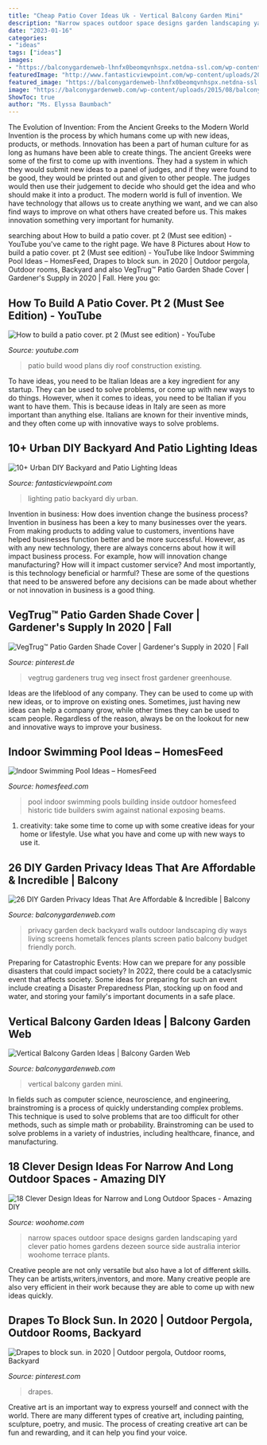 ```yaml
---
title: "Cheap Patio Cover Ideas Uk - Vertical Balcony Garden Mini"
description: "Narrow spaces outdoor space designs garden landscaping yard clever patio homes gardens dezeen source side australia interior woohome terrace plants"
date: "2023-01-16"
categories:
- "ideas"
tags: ["ideas"]
images:
- "https://balconygardenweb-lhnfx0beomqvnhspx.netdna-ssl.com/wp-content/uploads/2017/07/3.-Flowering-cover-plants-for-a-privacy-screen.jpg"
featuredImage: "http://www.fantasticviewpoint.com/wp-content/uploads/2016/09/CRZMJ4MUcAEoZbt.jpg"
featured_image: "https://balconygardenweb-lhnfx0beomqvnhspx.netdna-ssl.com/wp-content/uploads/2017/07/3.-Flowering-cover-plants-for-a-privacy-screen.jpg"
image: "https://balconygardenweb.com/wp-content/uploads/2015/08/balcony-vertical-garden-2_mini.jpg"
ShowToc: true
author: "Ms. Elyssa Baumbach"
---
```



The Evolution of Invention: From the Ancient Greeks to the Modern World
Invention is the process by which humans come up with new ideas, products, or methods. Innovation has been a part of human culture for as long as humans have been able to create things. The ancient Greeks were some of the first to come up with inventions. They had a system in which they would submit new ideas to a panel of judges, and if they were found to be good, they would be printed out and given to other people. The judges would then use their judgement to decide who should get the idea and who should make it into a product.
The modern world is full of invention. We have technology that allows us to create anything we want, and we can also find ways to improve on what others have created before us. This makes innovation something very important for humanity.

	

		
searching about How to build a patio cover. pt 2 (Must see edition) - YouTube you've came to the right page. We have 8 Pictures about How to build a patio cover. pt 2 (Must see edition) - YouTube like Indoor Swimming Pool Ideas – HomesFeed, Drapes to block sun. in 2020 | Outdoor pergola, Outdoor rooms, Backyard and also VegTrug™ Patio Garden Shade Cover | Gardener&#039;s Supply in 2020 | Fall. Here you go:
		
    
## How To Build A Patio Cover. Pt 2 (Must See Edition) - YouTube

<img loading=lazy src="http://i1.ytimg.com/vi/vbmGwRh7xS0/maxresdefault.jpg" onerror="this.onerror=null;this.src='https://tse1.mm.bing.net/th?id=OIP.-srIMQo4b8XbxQf96XAgiQHaEK&amp;pid=15.1';" alt="How to build a patio cover. pt 2 (Must see edition) - YouTube">

_Source: youtube.com_

>patio build wood plans diy roof construction existing. 

	

To have ideas, you need to be Italian
Ideas are a key ingredient for any startup. They can be used to solve problems, or come up with new ways to do things. However, when it comes to ideas, you need to be Italian if you want to have them. This is because ideas in Italy are seen as more important than anything else. Italians are known for their inventive minds, and they often come up with innovative ways to solve problems.

    
## 10+ Urban DIY Backyard And Patio Lighting Ideas

<img loading=lazy src="http://www.fantasticviewpoint.com/wp-content/uploads/2016/09/CRZMJ4MUcAEoZbt.jpg" onerror="this.onerror=null;this.src='https://tse2.mm.bing.net/th?id=OIP.BUuUzXyzCE0TXTw3K3KBdQHaFj&amp;pid=15.1';" alt="10+ Urban DIY Backyard and Patio Lighting Ideas">

_Source: fantasticviewpoint.com_

>lighting patio backyard diy urban. 

	

Invention in business: How does invention change the business process?
Invention in business has been a key to many businesses over the years. From making products to adding value to customers, inventions have helped businesses function better and be more successful. However, as with any new technology, there are always concerns about how it will impact business process. For example, how will innovation change manufacturing? How will it impact customer service? And most importantly, is this technology beneficial or harmful? These are some of the questions that need to be answered before any decisions can be made about whether or not innovation in business is a good thing.

    
## VegTrug™ Patio Garden Shade Cover | Gardener&#039;s Supply In 2020 | Fall

<img loading=lazy src="https://i.pinimg.com/736x/6c/fd/a8/6cfda8b5f788f7b0f8b7e05368489430.jpg" onerror="this.onerror=null;this.src='https://tse3.mm.bing.net/th?id=OIP.ss_sFSzYtJ-U2wD5YhYsOwHaFj&amp;pid=15.1';" alt="VegTrug™ Patio Garden Shade Cover | Gardener&#039;s Supply in 2020 | Fall">

_Source: pinterest.de_

>vegtrug gardeners trug veg insect frost gardener greenhouse. 

	

Ideas are the lifeblood of any company. They can be used to come up with new ideas, or to improve on existing ones. Sometimes, just having new ideas can help a company grow, while other times they can be used to scam people. Regardless of the reason, always be on the lookout for new and innovative ways to improve your business.

    
## Indoor Swimming Pool Ideas – HomesFeed

<img loading=lazy src="https://homesfeed.com/wp-content/uploads/2015/10/Exposing-Beams-Inside-Indoor-Swimming-Pool.jpg" onerror="this.onerror=null;this.src='https://tse3.mm.bing.net/th?id=OIP.aRxj4o4_RdW5fFKPf1av4AHaE8&amp;pid=15.1';" alt="Indoor Swimming Pool Ideas – HomesFeed">

_Source: homesfeed.com_

>pool indoor swimming pools building inside outdoor homesfeed historic tide builders swim against national exposing beams. 

	

1. creativity: take some time to come up with some creative ideas for your home or lifestyle. Use what you have and come up with new ways to use it.

    
## 26 DIY Garden Privacy Ideas That Are Affordable &amp; Incredible | Balcony

<img loading=lazy src="https://balconygardenweb-lhnfx0beomqvnhspx.netdna-ssl.com/wp-content/uploads/2017/07/3.-Flowering-cover-plants-for-a-privacy-screen.jpg" onerror="this.onerror=null;this.src='https://tse2.mm.bing.net/th?id=OIP.0oNXggcFiDEn5nzLih5sWgHaE6&amp;pid=15.1';" alt="26 DIY Garden Privacy Ideas That Are Affordable &amp; Incredible | Balcony">

_Source: balconygardenweb.com_

>privacy garden deck backyard walls outdoor landscaping diy ways living screens hometalk fences plants screen patio balcony budget friendly porch. 

	

Preparing for Catastrophic Events: How can we prepare for any possible disasters that could impact society?
In 2022, there could be a cataclysmic event that affects society. Some ideas for preparing for such an event include creating a Disaster Preparedness Plan, stocking up on food and water, and storing your family's important documents in a safe place.

    
## Vertical Balcony Garden Ideas | Balcony Garden Web

<img loading=lazy src="https://balconygardenweb.com/wp-content/uploads/2015/08/balcony-vertical-garden-2_mini.jpg" onerror="this.onerror=null;this.src='https://tse3.mm.bing.net/th?id=OIP.Sg5G1LFnhw8jxD6tLOo9cAHaLG&amp;pid=15.1';" alt="Vertical Balcony Garden Ideas | Balcony Garden Web">

_Source: balconygardenweb.com_

>vertical balcony garden mini. 

	

In fields such as computer science, neuroscience, and engineering, brainstroming is a process of quickly understanding complex problems. This technique is used to solve problems that are too difficult for other methods, such as simple math or probability. Brainstroming can be used to solve problems in a variety of industries, including healthcare, finance, and manufacturing.

    
## 18 Clever Design Ideas For Narrow And Long Outdoor Spaces - Amazing DIY

<img loading=lazy src="http://www.woohome.com/wp-content/uploads/2015/03/narrow-space-designs-woohome-18.jpg" onerror="this.onerror=null;this.src='https://tse1.mm.bing.net/th?id=OIP.PjdJzRPvTU0llO0Z56503wHaLH&amp;pid=15.1';" alt="18 Clever Design Ideas for Narrow and Long Outdoor Spaces - Amazing DIY">

_Source: woohome.com_

>narrow spaces outdoor space designs garden landscaping yard clever patio homes gardens dezeen source side australia interior woohome terrace plants. 

	

Creative people are not only versatile but also have a lot of different skills. They can be artists,writers,inventors, and more. Many creative people are also very efficient in their work because they are able to come up with new ideas quickly.

    
## Drapes To Block Sun. In 2020 | Outdoor Pergola, Outdoor Rooms, Backyard

<img loading=lazy src="https://i.pinimg.com/736x/3e/86/37/3e863753da448f724ea6b07f5d722f8f.jpg" onerror="this.onerror=null;this.src='https://tse3.mm.bing.net/th?id=OIP.y6eAvIgVELXCqg8Gcdr_sQHaFi&amp;pid=15.1';" alt="Drapes to block sun. in 2020 | Outdoor pergola, Outdoor rooms, Backyard">

_Source: pinterest.com_

>drapes. 

	

Creative art is an important way to express yourself and connect with the world. There are many different types of creative art, including painting, sculpture, poetry, and music. The process of creating creative art can be fun and rewarding, and it can help you find your voice.

